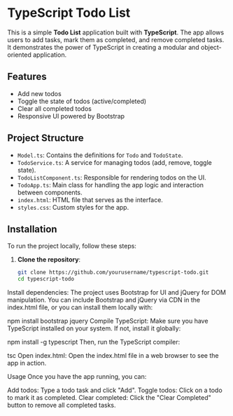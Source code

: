 # TypeScript Todo List

This is a simple **Todo List** application built with **TypeScript**. The app allows users to add tasks, mark them as completed, and remove completed tasks. It demonstrates the power of TypeScript in creating a modular and object-oriented application.

## Features

- Add new todos
- Toggle the state of todos (active/completed)
- Clear all completed todos
- Responsive UI powered by Bootstrap

## Project Structure

- `Model.ts`: Contains the definitions for `Todo` and `TodoState`.
- `TodoService.ts`: A service for managing todos (add, remove, toggle state).
- `TodoListComponent.ts`: Responsible for rendering todos on the UI.
- `TodoApp.ts`: Main class for handling the app logic and interaction between components.
- `index.html`: HTML file that serves as the interface.
- `styles.css`: Custom styles for the app.

## Installation

To run the project locally, follow these steps:

1. **Clone the repository**:
   ```bash
   git clone https://github.com/yourusername/typescript-todo.git
   cd typescript-todo
Install dependencies: The project uses Bootstrap for UI and jQuery for DOM manipulation. You can include Bootstrap and jQuery via CDN in the index.html file, or you can install them locally with:


npm install bootstrap jquery
Compile TypeScript: Make sure you have TypeScript installed on your system. If not, install it globally:


npm install -g typescript
Then, run the TypeScript compiler:

tsc
Open index.html: Open the index.html file in a web browser to see the app in action.

Usage
Once you have the app running, you can:

Add todos: Type a todo task and click "Add".
Toggle todos: Click on a todo to mark it as completed.
Clear completed: Click the "Clear Completed" button to remove all completed tasks.

